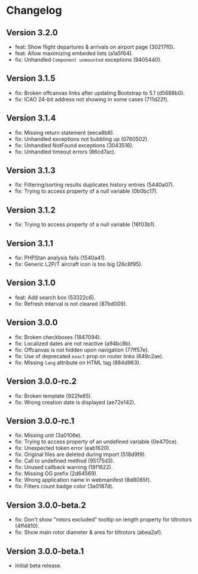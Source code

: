 # Changelog

## Version 3.2.0

- feat: Show flight departures & arrivals on airport page (30217f0).
- feat: Allow maximizing embeded lists (a1a5f64).
- fix: Unhandled `Component unmounted` exceptions (9405440).

## Version 3.1.5

- fix: Broken offcanvas links after updating Bootstrap to 5.1 (d5688b0).
- fix: ICAO 24-bit address not showing in some cases (711d22f).

## Version 3.1.4

- fix: Missing return statement (eeca8b8).
- fix: Unhandled exceptions not bubbling up (0760502).
- fix: Unhandled NotFound exceptions (3043516).
- fix: Unhandled timeout errors (86cd7ac).

## Version 3.1.3

- fix: Filtering/sorting results duplicates history entries (5440a07).
- fix: Trying to access property of a null variable (0b0bc17).

## Version 3.1.2

- fix: Trying to access property of a null variable (16f03b1).

## Version 3.1.1

- fix: PHPStan analysis fails (1540a41).
- fix: Generic L2P/T aircraft icon is too big (26c8f95).

## Version 3.1.0

- feat: Add search box (53322c6).
- fix: Refresh interval is not cleared (87bd009).

## Version 3.0.0

- fix: Broken checkboxes (1847094).
- fix: Localized dates are not reactive (a94bc8b).
- fix: Offcanvas is not hidden upon navigation (77ff57e).
- fix: Use of deprecated `exact` prop on router links (849c2ae).
- fix: Missing `lang` attribute on HTML tag (884d963).

## Version 3.0.0-rc.2

- fix: Broken template (922fe85).
- fix: Wrong creation date is displayed (ae72e142).

## Version 3.0.0-rc.1

- fix: Missing unit (3a0106e).
- fix: Trying to access property of an undefined variable (0e470ce).
- fix: Unexpected token error (eab1620).
- fix: Original files are deleted during import (518d9f9).
- fix: Call to undefined method (95175d3).
- fix: Unused callback warning (18f1622).
- fix: Missing OG prefix (2d64569).
- fix: Wrong application name in webmanifest (8d8085f).
- fix: Filters count badge color (3a0187d).

## Version 3.0.0-beta.2

- fix: Don't show "rotors excluded" tooltip on length property for tiltrotors (4ff4810).
- fix: Show main rotor diameter & area for tiltrotors (abea2af).

## Version 3.0.0-beta.1

- Initial beta release.
